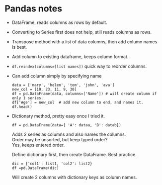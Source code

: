 # Pandas notes  

 * DataFrame, reads columns as rows by default.  
 * Converting to Series first does not help, still reads columns as rows. 
 * Transpose method with a list of data columns, then add column names is best.  
 * Add column to existing dataframe, keeps column format.  
 * ```df.reindex(columns=[list names])``` quick way to reorder columns. 
 * Can add column simply by specifying name  
   ```
   data = ['mary', 'helen', 'tom', 'john', 'ava']
   new_col = [10, 23, 11, 9, 30]
   df = pd.DataFrame(data, columns=['Name']) # will create column if only 1 series. 
   df['Age'] = new_col  # add new column to end, and names it.  
   df.head()
   ```  
 * Dictionary method, pretty easy once I tried it.  
   ```
   df = pd.DataFrame(data={ 'A': dataa, 'B': datab})  
   ```  
   
   Adds 2 series as columns and also names the columns.  
   Order may be unsorted, but keep typed order?  
   Yes, keeps entered order.  
   
   Define dictionary first, then create DataFrame.  Best practice.  
   ```
   dic = {'col1': list1, 'col2': list2}
   df =pd.DataFrame(dic)
   ```
   Will create 2 columns with dictionary keys as column names.  
   
   
   
